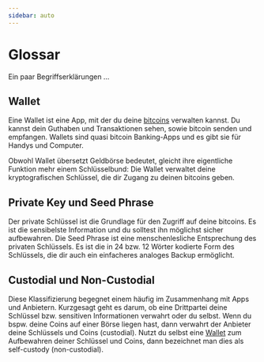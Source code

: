 ```yaml
---
sidebar: auto
---
```


# Glossar

Ein paar Begriffserklärungen …

## Wallet

Eine Wallet ist eine App, mit der du deine [bitcoins](./faq/#wieso-bitcoin-und-bitcoin) verwalten kannst.
Du kannst dein Guthaben und Transaktionen sehen, sowie bitcoin senden und empfangen.
Wallets sind quasi bitcoin Banking-Apps und es gibt sie für Handys und Computer.

Obwohl Wallet übersetzt Geldbörse bedeutet, gleicht ihre eigentliche Funktion mehr einem Schlüsselbund:
Die Wallet verwaltet deine kryptografischen Schlüssel, die dir Zugang zu deinen bitcoins geben.

## Private Key und Seed Phrase

Der private Schlüssel ist die Grundlage für den Zugriff auf deine bitcoins.
Es ist die sensibelste Information und du solltest ihn möglichst sicher aufbewahren.
Die Seed Phrase ist eine menschenlesliche Entsprechung des privaten Schlüssels.
Es ist die in 24 bzw. 12 Wörter kodierte Form des Schlüssels, die dir auch ein einfacheres analoges Backup ermöglicht.

## Custodial und Non-Custodial

Diese Klassifizierung begegnet einem häufig im Zusammenhang mit Apps und Anbietern.
Kurzgesagt geht es darum, ob eine Drittpartei deine Schlüssel bzw. sensitiven Informationen verwahrt oder du selbst.
Wenn du bspw. deine Coins auf einer Börse liegen hast, dann verwahrt der Anbieter deine Schlüssels und Coins (custodial).
Nutzt du selbst eine [Wallet](#wallet) zum Aufbewahren deiner Schlüssel und Coins, dann bezeichnet man dies als self-custody (non-custodial).
